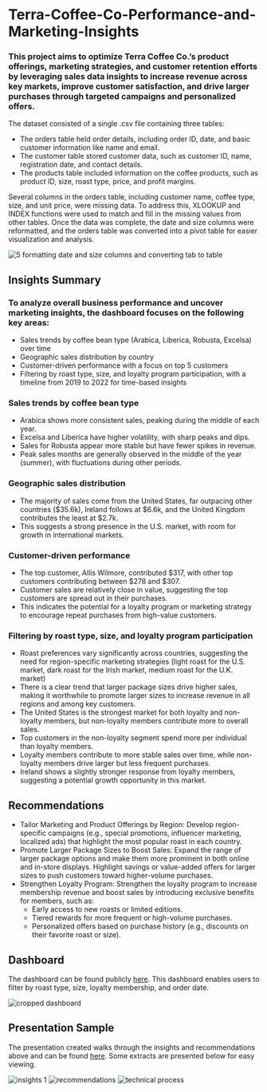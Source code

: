 # Terra-Coffee-Co-Performance-and-Marketing-Insights
### This project aims to optimize Terra Coffee Co.’s product offerings, marketing strategies, and customer retention efforts by leveraging sales data insights to increase revenue across key markets, improve customer satisfaction, and drive larger purchases through targeted campaigns and personalized offers.
The dataset consisted of a single .csv file containing three tables:
- The orders table held order details, including order ID, date, and basic customer information like name and email.
- The customer table stored customer data, such as customer ID, name, registration date, and contact details.
- The products table included information on the coffee products, such as product ID, size, roast type, price, and profit margins.

Several columns in the orders table, including customer name, coffee type, size, and unit price, were missing data. To address this, XLOOKUP and INDEX functions were used to match and fill in the missing values from other tables. Once the data was complete, the date and size columns were reformatted, and the orders table was converted into a pivot table for easier visualization and analysis.

![5  formatting date and size columns and converting tab to table](https://github.com/user-attachments/assets/b080c46b-cb85-4c99-9768-8fa7d8730bdb)


## Insights Summary
### To analyze overall business performance and uncover marketing insights, the dashboard focuses on the following key areas:
- Sales trends by coffee bean type (Arabica, Liberica, Robusta, Excelsa) over time
- Geographic sales distribution by country
- Customer-driven performance with a focus on top 5 customers
- Filtering by roast type, size, and loyalty program participation, with a timeline from 2019 to 2022 for time-based insights

### Sales trends by coffee bean type
- Arabica shows more consistent sales, peaking during the middle of each year.
- Excelsa and Liberica have higher volatility, with sharp peaks and dips.
- Sales for Robusta appear more stable but have fewer spikes in revenue.
- Peak sales months are generally observed in the middle of the year (summer), with fluctuations during other periods.
  
### Geographic sales distribution
- The majority of sales come from the United States, far outpacing other countries ($35.6k), Ireland follows at $6.6k, and the United Kingdom contributes the least at $2.7k.
- This suggests a strong presence in the U.S. market, with room for growth in international markets.

### Customer-driven performance
- The top customer, Allis Wilmore, contributed $317, with other top customers contributing between $278 and $307.
- Customer sales are relatively close in value, suggesting the top customers are spread out in their purchases.
- This indicates the potential for a loyalty program or marketing strategy to encourage repeat purchases from high-value customers.

### Filtering by roast type, size, and loyalty program participation
- Roast preferences vary significantly across countries, suggesting the need for region-specific marketing strategies (light roast for the U.S. market, dark roast for the Irish market, medium roast for the U.K. market)
- There is a clear trend that larger package sizes drive higher sales, making it worthwhile to promote larger sizes to increase revenue in all regions and among key customers.
- The United States is the strongest market for both loyalty and non-loyalty members, but non-loyalty members contribute more to overall sales.
- Top customers in the non-loyalty segment spend more per individual than loyalty members.
- Loyalty members contribute to more stable sales over time, while non-loyalty members drive larger but less frequent purchases.
- Ireland shows a slightly stronger response from loyalty members, suggesting a potential growth opportunity in this market.

## Recommendations
- Tailor Marketing and Product Offerings by Region: Develop region-specific campaigns (e.g., special promotions, influencer marketing, localized ads) that highlight the most popular roast in each country.
- Promote Larger Package Sizes to Boost Sales: Expand the range of larger package options and make them more prominent in both online and in-store displays. Highlight savings or value-added offers for larger sizes to push customers toward higher-volume purchases.
- Strengthen Loyalty Program: Strengthen the loyalty program to increase membership revenue and boost sales by introducing exclusive benefits for members, such as:
  - Early access to new roasts or limited editions.
  - Tiered rewards for more frequent or high-volume purchases.
  - Personalized offers based on purchase history (e.g., discounts on their favorite roast or size).

## Dashboard
The dashboard can be found publicly [here](https://1drv.ms/x/c/44e7afdb0dddc60d/ETzMofiAYURPghVwdCnIeXIBlhe4s6BtA4IS8xWGN_nykA). This dashboard enables users to filter by roast type, size, loyalty membership, and order date.

![cropped dashboard](https://github.com/user-attachments/assets/ffdd32ae-b4dc-4506-8c27-88c366f73679)

## Presentation Sample
The presentation created walks through the insights and recommendations above and can be found [here](https://docs.google.com/presentation/d/1cAIyW8XMK9J51erM7xtrKvAMUw_lYodd/edit?usp=sharing&ouid=105728372417079201864&rtpof=true&sd=true). Some extracts are presented below for easy viewing.

![insights 1](https://github.com/user-attachments/assets/cc8058c8-821c-4bc9-b23a-5ae195f30b3f)
![recommendations](https://github.com/user-attachments/assets/d5423e98-3b45-418e-97bd-f37ab2a4d117)
![technical process](https://github.com/user-attachments/assets/0f16f543-79f5-496b-9a8d-9773ce16159e)
